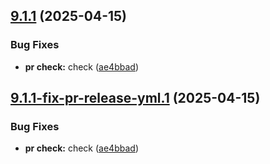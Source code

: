 ## [9.1.1](https://github.com/TechnologyEnhancedLearning/GitPageBlazorWASM/compare/v9.1.0...v9.1.1) (2025-04-15)


### Bug Fixes

* **pr check:** check ([ae4bbad](https://github.com/TechnologyEnhancedLearning/GitPageBlazorWASM/commit/ae4bbadd17de402900431967692b1d2792023318))

## [9.1.1-fix-pr-release-yml.1](https://github.com/TechnologyEnhancedLearning/GitPageBlazorWASM/compare/v9.1.0...v9.1.1-fix-pr-release-yml.1) (2025-04-15)


### Bug Fixes

* **pr check:** check ([ae4bbad](https://github.com/TechnologyEnhancedLearning/GitPageBlazorWASM/commit/ae4bbadd17de402900431967692b1d2792023318))
